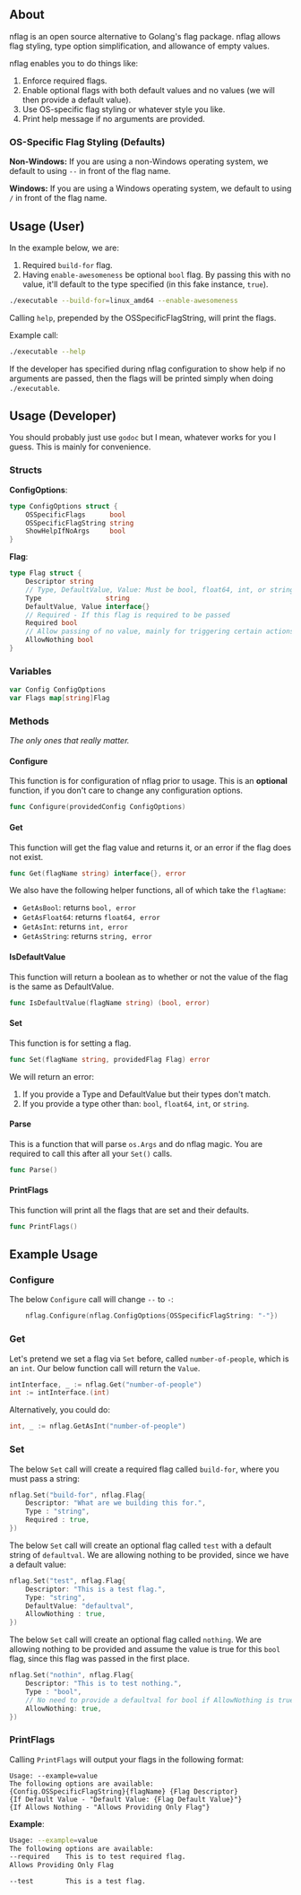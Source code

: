 ## About ##

nflag is an open source alternative to Golang's flag package. nflag allows flag styling, type option simplification, and allowance of empty values.

nflag enables you to do things like:
1. Enforce required flags.
2. Enable optional flags with both default values and no values (we will then provide a default value).
3. Use OS-specific flag styling or whatever style you like.
4. Print help message if no arguments are provided.

### OS-Specific Flag Styling (Defaults) ###

**Non-Windows:** If you are using a non-Windows operating system, we default to using `--` in front of the flag name.

**Windows:** If you are using a Windows operating system, we default to using `/` in front of the flag name.

## Usage (User) ##

In the example below, we are:

1. Required `build-for` flag.
2. Having `enable-awesomeness` be optional `bool` flag. By passing this with no value, it'll default to the type specified (in this fake instance, `true`).

``` bash
./executable --build-for=linux_amd64 --enable-awesomeness
```

Calling `help`, prepended by the OSSpecificFlagString, will print the flags.

Example call:

``` bash
./executable --help
```

If the developer has specified during nflag configuration to show help if no arguments are passed, then the flags will be printed simply when doing `./executable`.

## Usage (Developer) ##

You should probably just use `godoc` but I mean, whatever works for you I guess. This is mainly for convenience.

### Structs ###

**ConfigOptions**:

``` go
type ConfigOptions struct {
    OSSpecificFlags      bool
    OSSpecificFlagString string
    ShowHelpIfNoArgs     bool
}
```

**Flag**:

``` go
type Flag struct {
    Descriptor string
    // Type, DefaultValue, Value: Must be bool, float64, int, or string
    Type                string
    DefaultValue, Value interface{}
    // Required - If this flag is required to be passed
    Required bool
    // Allow passing of no value, mainly for triggering certain actions
    AllowNothing bool
}

```

### Variables ###

``` go
var Config ConfigOptions
var Flags map[string]Flag
```

### Methods ###

*The only ones that really matter.*

#### Configure ####

This function is for configuration of nflag prior to usage. This is an **optional** function, if you don't care to change any configuration options.

``` go
func Configure(providedConfig ConfigOptions)
```

#### Get ####

This function will get the flag value and returns it, or an error if the flag does not exist.

``` go
func Get(flagName string) interface{}, error
```

We also have the following helper functions, all of which take the `flagName`:

- `GetAsBool`: returns `bool, error`
- `GetAsFloat64`: returns `float64, error`
- `GetAsInt`: returns `int, error`
- `GetAsString`: returns `string, error`

#### IsDefaultValue ####

This function will return a boolean as to whether or not the value of the flag is the same as DefaultValue.

``` go
func IsDefaultValue(flagName string) (bool, error)
```

#### Set ####

This function is for setting a flag.

``` go
func Set(flagName string, providedFlag Flag) error
```

We will return an error:
1. If you provide a Type and DefaultValue but their types don't match.
2. If you provide a type other than: `bool`, `float64`, `int`, or `string`.

#### Parse ####

This is a function that will parse `os.Args` and do nflag magic. You are required to call this after all your `Set()` calls.

``` go
func Parse()
```

#### PrintFlags ####

This function will print all the flags that are set and their defaults.

``` go
func PrintFlags()
```

## Example Usage ##

### Configure ###

The below `Configure` call will change `--` to `-`:

``` go
    nflag.Configure(nflag.ConfigOptions{OSSpecificFlagString: "-"})
```

### Get ###

Let's pretend we set a flag via `Set` before, called `number-of-people`, which is an `int`. Our below function call will return the `Value`.

``` go
intInterface, _ := nflag.Get("number-of-people")
int := intInterface.(int)
```

Alternatively, you could do:

``` go
int, _ := nflag.GetAsInt("number-of-people")
```

### Set ###

The below `Set` call will create a required flag called `build-for`, where you must pass a string:

``` go
nflag.Set("build-for", nflag.Flag{
    Descriptor: "What are we building this for.",
    Type : "string",
    Required : true,
})
```

The below `Set` call will create an optional flag called `test` with a default string of `defaultval`. We are allowing nothing to be provided, since we have a default value:

``` go
nflag.Set("test", nflag.Flag{
    Descriptor: "This is a test flag.",
    Type: "string",
    DefaultValue: "defaultval",
    AllowNothing : true,
})
```

The below `Set` call will create an optional flag called `nothing`. We are allowing nothing to be provided and assume the value is true for this `bool` flag, since this flag was passed in the first place.

``` go
nflag.Set("nothin", nflag.Flag{
    Descriptor: "This is to test nothing.",
    Type : "bool",
    // No need to provide a defaultval for bool if AllowNothing is true
    AllowNothing: true,
})
```

### PrintFlags ###

Calling `PrintFlags` will output your flags in the following format:

```
Usage: --example=value
The following options are available:
{Config.OSSpecificFlagString}{flagName} {Flag Descriptor}
{If Default Value - "Default Value: {Flag Default Value}"}
{If Allows Nothing - "Allows Providing Only Flag"}
```

**Example**:

``` bash
Usage: --example=value
The following options are available:
--required    This is to test required flag.
Allows Providing Only Flag

--test        This is a test flag.
```